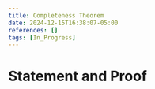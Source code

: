 ```yaml
---
title: Completeness Theorem
date: 2024-12-15T16:38:07-05:00
references: []
tags: [In_Progress]
---
```


# Statement and Proof
